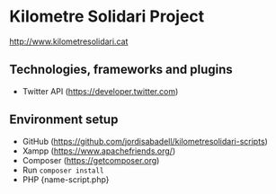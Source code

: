 # Kilometre Solidari Project
http://www.kilometresolidari.cat

## Technologies, frameworks and plugins
- Twitter API (https://developer.twitter.com)

## Environment setup
- GitHub (https://github.com/jordisabadell/kilometresolidari-scripts)
- Xampp (https://www.apachefriends.org/)
- Composer (https://getcomposer.org)
- Run `composer install`
- PHP {name-script.php}